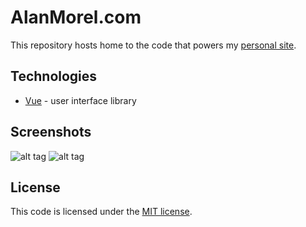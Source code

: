# AlanMorel.com

This repository hosts home to the code that powers my [personal site](https://www.alanmorel.com/).

## Technologies
* [Vue](https://vuejs.org/) - user interface library

## Screenshots
![alt tag](https://i.imgur.com/iQRyICc.png)
![alt tag](https://i.imgur.com/lIHwdPA.png)

## License
This code is licensed under the [MIT license](LICENSE).
